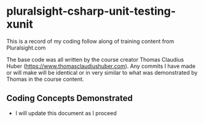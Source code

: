 # pluralsight-csharp-unit-testing-xunit

This is a record of my coding follow along of training content from 
Pluralsight.com

The base code was all written by the course creator Thomas Claudius Huber
(https://www.thomasclaudiushuber.com). Any commits I have made or will make
will be identical or in very similar to what was demonstrated by Thomas in
the course content.

## Coding Concepts Demonstrated

- I will update this document as I proceed